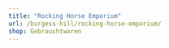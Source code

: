 ```yaml
---
title: "Rocking Horse Emporium"
url: /burgess-hill/rocking-horse-emporium/
shop: Gebrauchtwaren
---
```

